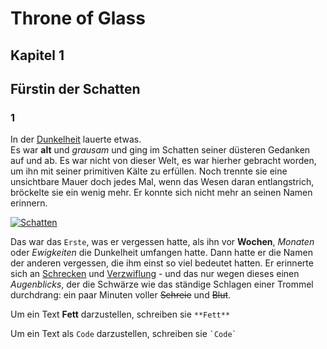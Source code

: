 #  Throne of Glass
## Kapitel 1
## Fürstin der Schatten
### 1
In der [Dunkelheit](https://de.wiktionary.org/wiki/Dunkelheit) lauerte etwas. 
<br> Es war **alt** und *grausam* und ging im Schatten seiner düsteren Gedanken auf und ab. Es war nicht von dieser Welt, es war hierher gebracht worden, um ihn mit seiner primitiven Kälte zu erfüllen. Noch trennte sie eine unsichtbare Mauer doch jedes Mal, wenn das Wesen daran entlangstrich, bröckelte sie ein wenig mehr. Er konnte sich nicht mehr an seinen Namen erinnern.

[![Schatten](https://ichrede.de/wp-content/uploads/2016/12/Schatten-Adventskalender-e1482086302292.jpg)](https://de.wikipedia.org/wiki/Schatten)

Das war das `Erste`, was er vergessen hatte, als ihn vor **Wochen**, *Monaten* oder _Ewigkeiten_ die Dunkelheit umfangen hatte. Dann hatte er die Namen der anderen vergessen, die ihm einst so viel bedeutet hatten. Er erinnerte sich an [Schrecken](https://de.wikipedia.org/wiki/Schreck) und [Verzwiflung](https://de.wikipedia.org/wiki/Verzweiflung) - und das nur wegen dieses einen *Augenblicks*, der die Schwärze wie das ständige Schlagen einer Trommel durchdrang: ein paar Minuten voller ~~Schreie~~ und ~~Blut~~. 





Um ein Text **Fett** darzustellen, schreiben sie `**Fett**`

Um ein Text als `Code` darzustellen, schreiben sie `` `Code` ``
